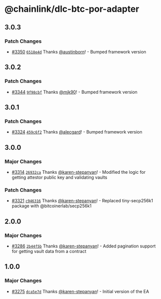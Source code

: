 # @chainlink/dlc-btc-por-adapter

## 3.0.3

### Patch Changes

- [#3350](https://github.com/smartcontractkit/external-adapters-js/pull/3350) [`6518e4d`](https://github.com/smartcontractkit/external-adapters-js/commit/6518e4dc6baca3c6289c595e29d48e149824054d) Thanks [@austinborn](https://github.com/austinborn)! - Bumped framework version

## 3.0.2

### Patch Changes

- [#3344](https://github.com/smartcontractkit/external-adapters-js/pull/3344) [`9f98cbf`](https://github.com/smartcontractkit/external-adapters-js/commit/9f98cbf6f7418d563f7165e97748680ec6b82b58) Thanks [@mjk90](https://github.com/mjk90)! - Bumped framework version

## 3.0.1

### Patch Changes

- [#3324](https://github.com/smartcontractkit/external-adapters-js/pull/3324) [`459c6f2`](https://github.com/smartcontractkit/external-adapters-js/commit/459c6f22acc97fb741d13a342a6aae68d6e63480) Thanks [@alecgard](https://github.com/alecgard)! - Bumped framework version

## 3.0.0

### Major Changes

- [#3314](https://github.com/smartcontractkit/external-adapters-js/pull/3314) [`26932ca`](https://github.com/smartcontractkit/external-adapters-js/commit/26932ca50bafa4267ec0f6e27154d3df6ebc965c) Thanks [@karen-stepanyan](https://github.com/karen-stepanyan)! - Modified the logic for getting attestor public key and validating vaults

### Patch Changes

- [#3321](https://github.com/smartcontractkit/external-adapters-js/pull/3321) [`c946316`](https://github.com/smartcontractkit/external-adapters-js/commit/c946316f2826dac341079f1035577e73f4ec15f3) Thanks [@karen-stepanyan](https://github.com/karen-stepanyan)! - Replaced tiny-secp256k1 package with @bitcoinerlab/secp256k1

## 2.0.0

### Major Changes

- [#3286](https://github.com/smartcontractkit/external-adapters-js/pull/3286) [`2b44f5b`](https://github.com/smartcontractkit/external-adapters-js/commit/2b44f5b533d91120b14ab75c3ca0db9f14fd6482) Thanks [@karen-stepanyan](https://github.com/karen-stepanyan)! - Added pagination support for getting vault data from a contract

## 1.0.0

### Major Changes

- [#3275](https://github.com/smartcontractkit/external-adapters-js/pull/3275) [`dca5e7d`](https://github.com/smartcontractkit/external-adapters-js/commit/dca5e7d4fc8388f881bd757767e23e7c599e2ee1) Thanks [@karen-stepanyan](https://github.com/karen-stepanyan)! - Initial version of the EA
